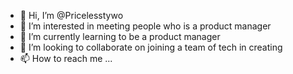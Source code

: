- 👋 Hi, I’m @Pricelesstywo
- 👀 I’m interested in meeting people who is a product manager
- 🌱 I’m currently learning to be a product manager
- 💞️ I’m looking to collaborate on joining a team of tech in creating 
- 📫 How to reach me ...

<!---
Pricelesstywo/Pricelesstywo is a ✨ special ✨ repository because its `README.md` (this file) appears on your GitHub profile.
You can click the Preview link to take a look at your changes.
--->
